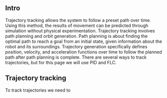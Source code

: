 ## Intro

Trajectory tracking allows the system to follow a preset path over time. Using this method, the results of movement can be predicted through simulation without physical experimentation.
Trajectory tracking involves path planning and orbit generation. Path planning is about finding the optimal path to reach a goal from an initial state, given information about the robot and its surroundings. Trajectory generation specifically defines position, velocity, and acceleration functions over time to follow the planned path after path planning is complete.
There are several ways to track trajectories, but for this page we will use PID and FLC.

## Trajectory tracking

To track trajectories we need to 
